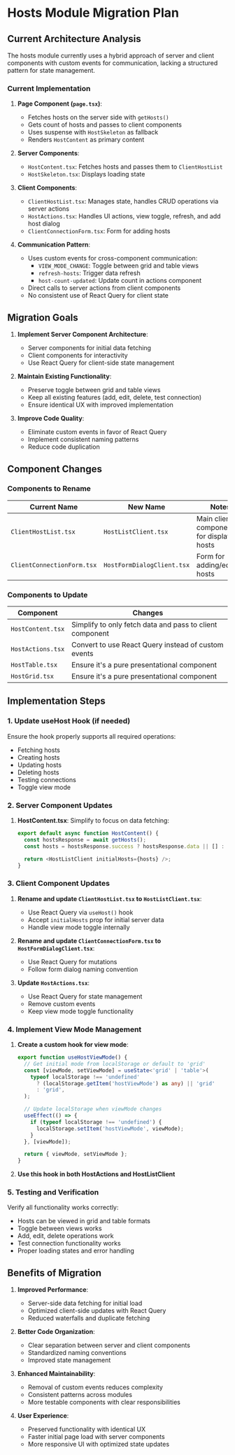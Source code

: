 # Hosts Module Migration Plan

## Current Architecture Analysis

The hosts module currently uses a hybrid approach of server and client components with custom events for communication, lacking a structured pattern for state management.

### Current Implementation

1. **Page Component (`page.tsx`)**:

   - Fetches hosts on the server side with `getHosts()`
   - Gets count of hosts and passes to client components
   - Uses suspense with `HostSkeleton` as fallback
   - Renders `HostContent` as primary content

2. **Server Components**:

   - `HostContent.tsx`: Fetches hosts and passes them to `ClientHostList`
   - `HostSkeleton.tsx`: Displays loading state

3. **Client Components**:

   - `ClientHostList.tsx`: Manages state, handles CRUD operations via server actions
   - `HostActions.tsx`: Handles UI actions, view toggle, refresh, and add host dialog
   - `ClientConnectionForm.tsx`: Form for adding hosts

4. **Communication Pattern**:
   - Uses custom events for cross-component communication:
     - `VIEW_MODE_CHANGE`: Toggle between grid and table views
     - `refresh-hosts`: Trigger data refresh
     - `host-count-updated`: Update count in actions component
   - Direct calls to server actions from client components
   - No consistent use of React Query for client state

## Migration Goals

1. **Implement Server Component Architecture**:

   - Server components for initial data fetching
   - Client components for interactivity
   - Use React Query for client-side state management

2. **Maintain Existing Functionality**:

   - Preserve toggle between grid and table views
   - Keep all existing features (add, edit, delete, test connection)
   - Ensure identical UX with improved implementation

3. **Improve Code Quality**:
   - Eliminate custom events in favor of React Query
   - Implement consistent naming patterns
   - Reduce code duplication

## Component Changes

### Components to Rename

| Current Name               | New Name                   | Notes                                      |
| -------------------------- | -------------------------- | ------------------------------------------ |
| `ClientHostList.tsx`       | `HostListClient.tsx`       | Main client component for displaying hosts |
| `ClientConnectionForm.tsx` | `HostFormDialogClient.tsx` | Form for adding/editing hosts              |

### Components to Update

| Component         | Changes                                                  |
| ----------------- | -------------------------------------------------------- |
| `HostContent.tsx` | Simplify to only fetch data and pass to client component |
| `HostActions.tsx` | Convert to use React Query instead of custom events      |
| `HostTable.tsx`   | Ensure it's a pure presentational component              |
| `HostGrid.tsx`    | Ensure it's a pure presentational component              |

## Implementation Steps

### 1. Update useHost Hook (if needed)

Ensure the hook properly supports all required operations:

- Fetching hosts
- Creating hosts
- Updating hosts
- Deleting hosts
- Testing connections
- Toggle view mode

### 2. Server Component Updates

1. **HostContent.tsx**: Simplify to focus on data fetching:
   ```typescript
   export default async function HostContent() {
     const hostsResponse = await getHosts();
     const hosts = hostsResponse.success ? hostsResponse.data || [] : [];

     return <HostListClient initialHosts={hosts} />;
   }
   ```

### 3. Client Component Updates

1. **Rename and update `ClientHostList.tsx` to `HostListClient.tsx`**:

   - Use React Query via `useHost()` hook
   - Accept `initialHosts` prop for initial server data
   - Handle view mode toggle internally

2. **Rename and update `ClientConnectionForm.tsx` to `HostFormDialogClient.tsx`**:

   - Use React Query for mutations
   - Follow form dialog naming convention

3. **Update `HostActions.tsx`**:
   - Use React Query for state management
   - Remove custom events
   - Keep view mode toggle functionality

### 4. Implement View Mode Management

1. **Create a custom hook for view mode**:

   ```typescript
   export function useHostViewMode() {
     // Get initial mode from localStorage or default to 'grid'
     const [viewMode, setViewMode] = useState<'grid' | 'table'>(
       typeof localStorage !== 'undefined'
         ? (localStorage.getItem('hostViewMode') as any) || 'grid'
         : 'grid',
     );

     // Update localStorage when viewMode changes
     useEffect(() => {
       if (typeof localStorage !== 'undefined') {
         localStorage.setItem('hostViewMode', viewMode);
       }
     }, [viewMode]);

     return { viewMode, setViewMode };
   }
   ```

2. **Use this hook in both HostActions and HostListClient**

### 5. Testing and Verification

Verify all functionality works correctly:

- Hosts can be viewed in grid and table formats
- Toggle between views works
- Add, edit, delete operations work
- Test connection functionality works
- Proper loading states and error handling

## Benefits of Migration

1. **Improved Performance**:

   - Server-side data fetching for initial load
   - Optimized client-side updates with React Query
   - Reduced waterfalls and duplicate fetching

2. **Better Code Organization**:

   - Clear separation between server and client components
   - Standardized naming conventions
   - Improved state management

3. **Enhanced Maintainability**:

   - Removal of custom events reduces complexity
   - Consistent patterns across modules
   - More testable components with clear responsibilities

4. **User Experience**:
   - Preserved functionality with identical UX
   - Faster initial page load with server components
   - More responsive UI with optimized state updates
